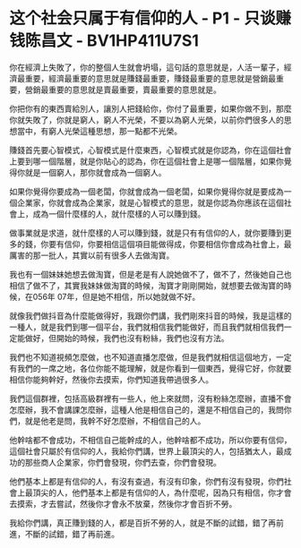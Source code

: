# 这个社会只属于有信仰的人 - P1 - 只谈赚钱陈昌文 - BV1HP411U7S1

你在經濟上失敗了，你的整個人生就會坍塌，這句話的意思就是，人活一輩子，經濟最重要，經濟最重要的意思就是賺錢最重要，賺錢最重要的意思就是營銷最重要，營銷最重要的意思就是賣最重要，賣最重要的意思就是。

你把你有的東西賣給別人，讓別人把錢給你，你付了最重要，如果你做不到，那麼你就失敗了，你就是窮人，窮人不光榮，不要以為窮人光榮，以前你們很多人的思想當中，有窮人光榮這種思想，那一點都不光榮。

賺錢首先要心智模式，心智模式是什麼東西，心智模式就是你認為，你在這個社會上要到哪一個階層，就是你貼心的認為，你在這個社會上是哪一個階層，如果你覺得你就是一個窮人，那你就會成為一個窮人。

如果你覺得你要成為一個老闆，你就會成為一個老闆，如果你覺得你就是要成為一個企業家，你就會成為企業家，就是心智模式的意思，就是你認為你應該在這個社會上，成為一個什麼樣的人，就什麼樣的人可以賺到錢。

做事業就是求道，就什麼樣的人可以賺到錢，就是只有有信仰的人，就你要賺到更多的錢，你要有信仰，你要相信這個項目能做得成，你要相信你會成為社會上，最厲害的那一批人，其實以前有很多人去做淘寶。

我也有一個妹妹她想去做淘寶，但是老是有人說她做不了，做不了，然後她自己也相信了做不了，其實我妹妹做淘寶的時候，淘寶才剛剛開始，就想要去做淘寶的時候，在056年 07年，但是她不相信，所以她就做不好。

就像我們做抖音為什麼能做得好，我跟你們講，我們剛來抖音的時候，我是這樣的一種人，就是我們到哪一個平台，我們就相信我們能做好，而且我們就相信我們一定能做好，但開始的時候，我們也沒有粉絲，我們也沒有方法。

我們也不知道視頻怎麼做，也不知道直播怎麼做，但是我們就相信這個地方，一定有我們的一席之地，各位你能不能理解，就是你看到一個東西，覺得它好，你就要相信你能夠幹好，然後你去摸索，你們知道我帶過很多人。

我們這個群裡，包括高級群裡有一些人，他上來就問，沒有粉絲怎麼辦，直播不會怎麼辦，我不會講課怎麼辦，這種人他是相信自己的，還是不相信自己的，我問你們，就是他老是問，我幹不好怎麼辦，不相信自己的人。

他幹啥都不會成功，不相信自己能幹成的人，他幹啥都不成功，所以你要有信仰，這個社會只屬於有信仰的人，我給你們講，世界上最頂尖的人，包括猶太人，最成功的那些商人企業家，你們會發現，你們去查，你們會發現。

他們基本上都是有信仰的人，有沒有查過，有沒有印象，你們有沒有發現，你們社會上最頂尖的人，他們基本上都是有信仰的人，為什麼呢，因為只有相信，你才會去摸索，才去嘗試，然後你才會永不放棄，然後你才會百折不勞。

我給你們講，真正賺到錢的人，都是百折不勞的人，就是不斷的試錯，錯了再前進，不斷的試錯，錯了再前進。